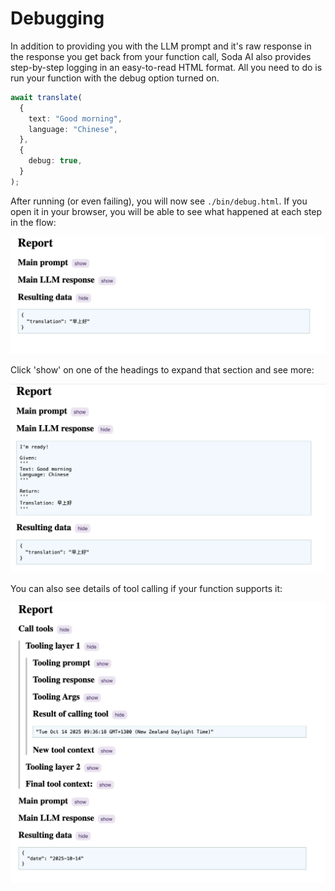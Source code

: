 # Debugging

In addition to providing you with the LLM prompt and it's raw response in the response you get back from your function call, Soda AI also provides step-by-step logging in an easy-to-read HTML format. All you need to do is run your function with the debug option turned on.

```ts
await translate(
  {
    text: "Good morning",
    language: "Chinese",
  },
  {
    debug: true,
  }
);
```

After running (or even failing), you will now see `./bin/debug.html`. If you open it in your browser, you will be able to see what happened at each step in the flow:

![Debug screenshot](./debug01.png)

Click 'show' on one of the headings to expand that section and see more:

![Debug screenshot 2](./debug02.png)

You can also see details of tool calling if your function supports it:

![Debug screenshot of tool calling](./debug03.png)
